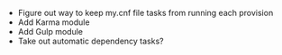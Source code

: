 * Figure out way to keep my.cnf file tasks from running each provision
* Add Karma module
* Add Gulp module
* Take out automatic dependency tasks?
